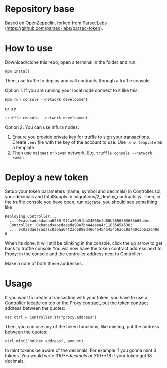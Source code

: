 # Repository base
Based on OpenZeppelin, forked from ParsecLabs (https://github.com/parsec-labs/parsec-token).

# How to use
Download/clone this repo, open a terminal in the folder and run:

```
npm install
```

Then, use truffle to deploy and call contracts through a truffle console.

Option 1. If you are running your local node connect to it like this:

```
npm run console --network development
```
or try
```
truffle console --network development
```

Option 2. You can use Infura nodes:
1. Ensure you provide private key for truffle to sign your transactions. Create `.env` file with the key of the account to use. Use `.env.template` as a template.
2. Then use `mainnet` or `kovan` network. E.g. `truffle console --network kovan`

# Deploy a new token

Setup your token parameters (name, symbol and decimals) in Controller.sol, your decimals and totalSupply in migrations/2_deploy_contracts.js. Then, in the truffle console you have open, run `migrate`.
you should see something like
```
Deploying Controller...
  ... 0xasdsadasdadaa6250f9f1a30a9fbb24068efd68b5656565656b65a4ec
  Controller: 0xbadadsaasdaasde99a3bb44eaea4c11835454538c
  ... 0x0asdadssadasc0a6aa64f23d6888d46645454545456adc9d4a0c3bb12a49d
0
```
When its done, it will still be blinking in the console, click the up arrow to get back to truffle console
You will now have the token contract address next to Proxy:  in the console
and the controller address next to Controller:

Make a note of both these addresses.

# Usage

If you want to create a transaction with your token, you have to use a Controller facade on top of the Proxy contract,
put the token contract address between the quotes:
```
var ctrl = Controller.at("proxy.address")
```

Then, you can use any of the token functions, like minting, put the address between the quotes:
```
ctrl.mint("holder address", amount)
```

to mint tokens be aware of the decimals. For example if you gonna mint 3 tokens. You would write
3*10**decimals
or
3*10**18
if your token got 18 decimals.
